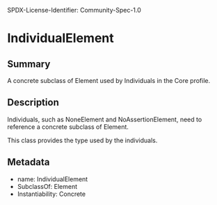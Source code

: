 SPDX-License-Identifier: Community-Spec-1.0

# IndividualElement

## Summary

A concrete subclass of Element used by Individuals in the
Core profile.

## Description

Individuals, such as NoneElement and NoAssertionElement, need to reference a
concrete subclass of Element.

This class provides the type used by the individuals.

## Metadata

- name: IndividualElement
- SubclassOf: Element
- Instantiability: Concrete
